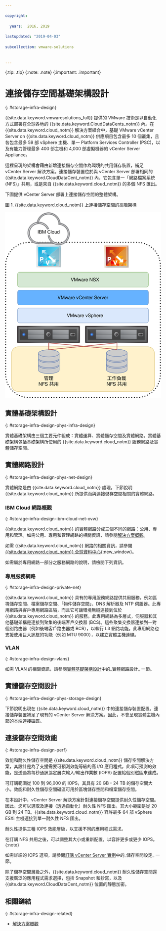 ```yaml
---

copyright:

  years:  2016, 2019

lastupdated: "2019-04-03"

subcollection: vmware-solutions


---
```


{:tip: .tip}
{:note: .note}
{:important: .important}

# 連接儲存空間基礎架構設計
{: #storage-infra-design}

{{site.data.keyword.vmwaresolutions_full}} 提供的 VMware 技術是以自動化方式部署在全球各地的 {{site.data.keyword.CloudDataCents_notm}} 內。在 {{site.data.keyword.cloud_notm}} 解決方案組合中，基礎 VMware vCenter Server on {{site.data.keyword.cloud_notm}} 供應項目包含最多 10 個叢集，且各包含最多 59 部 vSphere 主機、單一 Platform Services Controller (PSC)，以及有能力管理最多 400 部主機和 4,000 部虛擬機器的 vCenter Server Appliance。

這裡呈現的架構會藉由新增連接儲存空間作為環境的共用儲存裝置，補足 vCenter Server 解決方案。連接儲存裝置位於與 vCenter Server 部署相同的 {{site.data.keyword.CloudDataCent_notm}} 內，它包含單一「網路檔案系統 (NFS)」共用，或是來自 {{site.data.keyword.cloud_notm}} 的多個 NFS 匯出。

下圖提供 vCenter Server 部署上連接儲存空間的整體架構。

圖 1. {{site.data.keyword.cloud_notm}} 上連接儲存空間的高階架構

![連接儲存空間架構](../solution/vcsv4radiagrams-ra-nfs-shares.svg "IBM Cloud 上連接儲存空間的高階架構")

## 實體基礎架構設計
{: #storage-infra-design-phys-infra-design}

實體基礎架構由三個主要元件組成：實體運算、實體儲存空間及實體網路。實體基礎架構包括基礎架構所使用的 {{site.data.keyword.cloud_notm}} 服務網路及實體儲存空間。

## 實體網路設計
{: #storage-infra-design-phys-net-design}

實體網路是由 {{site.data.keyword.cloud_notm}} 處理。下節說明 {{site.data.keyword.cloud_notm}} 所提供而與連接儲存空間相關的實體網路。

### IBM Cloud 網路概觀
{: #storage-infra-design-ibm-cloud-net-ovw}

{{site.data.keyword.cloud_notm}} 的實體網路分成三個不同的網路：公用、專用和管理。如需公用、專用和管理網路的相關資訊，請參閱[解決方案概觀](/docs/services/vmwaresolutions/archiref/solution?topic=vmware-solutions-solution_overview)。

如需 {{site.data.keyword.cloud_notm}} 網路的相關資訊，請參閱 [{{site.data.keyword.cloud_notm}} 全球資料中心](https://www.ibm.com/cloud/data-centers/){:new_window}。

如需屬於專用網路一部分之服務網路的說明，請檢閱下列資訊。

### 專用服務網路
{: #storage-infra-design-private-net}

{{site.data.keyword.cloud_notm}} 具有的專用服務網路提供共用服務，例如區塊儲存空間、檔案儲存空間、「物件儲存空間」、DNS 解析器及 NTP 伺服器。此專用網路與客戶專用網路區隔，而且它可讓環境無縫連接到位於 {{site.data.keyword.cloud_notm}} 的服務。此專用網路為多層式，伺服器和其他基礎架構是連接到聚集的後端客戶交換器 (BCS)。這些聚集交換器連接到一對個別路由器（例如後端客戶路由器或 BCR），以執行 L3 網路功能。此專用網路也支援使用巨大訊框的功能（例如 MTU 9000），以建立實體主機連線。

### VLAN
{: #storage-infra-design-vlans}

如需 VLAN 的相關資訊，請參閱[實體基礎架構設計](/docs/services/vmwaresolutions/archiref/solution?topic=vmware-solutions-design_physicalinfrastructure)中的_實體網路設計_ 一節。

## 實體儲存空間設計
{: #storage-infra-design-phys-storage-design}

下節說明出現在 {{site.data.keyword.cloud_notm}} 中的連接儲存裝置配置。連接儲存裝置補足了現有的 vCenter Server 解決方案。因此，不會呈現實體主機內部的本端連接磁碟。

## 連接儲存空間效能
{: #storage-infra-design-perf}

效能和耐久性儲存空間是 {{site.data.keyword.cloud_notm}} 儲存空間解決方案，其設計是為了支援需要可預測效能等級的高 I/O 應用程式。此項可預測的效能，是透過將每秒通訊協定層次輸入/輸出作業數 (IOPS) 配置給個別磁區來達成。

可訂購範圍從 100 到 96,000 的 IOPS，其具有 20 GB - 24 TB 的儲存空間大小。效能和耐久性儲存空間磁區可用於區塊儲存空間和檔案儲存空間。

在本設計中，vCenter Server 解決方案針對連接儲存空間提供耐久性儲存空間。因此，您可以選取及連接（透過自動化）耐久性 NFS 匯出，其大小範圍是從 20 GB 到 24 TB。{{site.data.keyword.cloud_notm}} 容許最多 64 部 vSphere ESXi 主機連接到單一耐久性 NFS 匯出。

耐久性提供三種 IOPS 效能層級，以支援不同的應用程式需求。

在訂購 NFS 共用之後，可以調整其大小或重新配置，以容許更多或更少 IOPS。
{:note}

如需詳細的 IOPS 選項，請參閱[訂購 vCenter Server 實例](/docs/services/vmwaresolutions/vcenter?topic=vmware-solutions-vc_orderinginstance)中的_儲存空間設定_ 一節。

除了儲存空間層級之外，{{site.data.keyword.cloud_notm}} 耐久性儲存空間還支援廣泛的應用程式需求選擇，包括 Snapshot 和抄寫，以及 {{site.data.keyword.CloudDataCent_notm}} 位置的靜態加密。

## 相關鏈結
{: #storage-infra-design-related}

* [解決方案概觀](/docs/services/vmwaresolutions/archiref/solution?topic=vmware-solutions-solution_overview)
